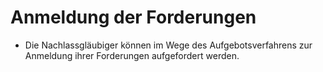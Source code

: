 # Anmeldung der Forderungen

- Die Nachlassgläubiger können im Wege des Aufgebotsverfahrens zur Anmeldung ihrer Forderungen aufgefordert werden.

